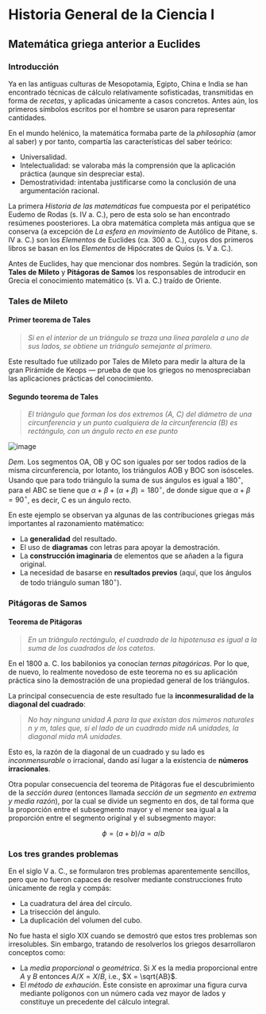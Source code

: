 # Historia General de la Ciencia I
## Matemática griega anterior a Euclides
### Introducción
Ya en las antiguas culturas de Mesopotamia, Egipto, China e India se han encontrado técnicas de cálculo relativamente sofisticadas, transmitidas en forma de *recetas*, y aplicadas únicamente a casos concretos. Antes aún, los primeros símbolos escritos por el hombre se usaron para representar cantidades. 

En el mundo helénico, la matemática formaba parte de la *philosophía* (amor al saber) y por tanto, compartía las características del saber teórico:
* Universalidad.
* Intelectualidad: se valoraba más la comprensión que la aplicación práctica (aunque sin despreciar esta).
* Demostratividad: intentaba justificarse como la conclusión de una argumentación racional.

La primera *Historia de las matemáticas* fue compuesta por el peripatético Eudemo de Rodas (s. IV a. C.), pero de esta solo se han encontrado resúmenes poosteriores. La obra matemática completa más antigua que se conserva (a excepción de *La esfera en movimiento* de Autólico de Pitane, s. IV a. C.) son los *Elementos* de Euclides (ca. 300 a. C.), cuyos dos primeros libros se basan en los *Elementos* de Hipócrates de Quíos (s. V a. C.).

Antes de Euclides, hay que mencionar dos nombres. Según la tradición, son **Tales de Mileto** y **Pitágoras de Samos** los responsables de introducir en Grecia el conocimiento matemático (s. VI a. C.) traído de Oriente.

### Tales de Mileto
#### Primer teorema de Tales
> *Si en el interior de un triángulo se traza una línea paralela a uno de sus lados, se obtiene un triángulo semejante al primero.*

Este resultado fue utilizado por Tales de Mileto para medir la altura de la gran Pirámide de Keops — prueba de que los griegos no menospreciaban las aplicaciones prácticas del conocimiento.

#### Segundo teorema de Tales
> *El triángulo que forman los dos extremos (A, C) del diámetro de una circunferencia y un punto cualquiera de la circunferencia (B) es rectángulo, con un ángulo recto en ese punto*

![image](https://github.com/edugrinan/philosophy/assets/118669606/0eb7dbd1-af69-4aa9-8027-1f126eeb742c)

*Dem.* Los segmentos OA, OB y OC son iguales por ser todos radios de la misma circunferencia, por lotanto, los triángulos AOB y BOC son isósceles. Usando que para todo triángulo la suma de sus ángulos es igual a $180^\circ$, para el ABC se tiene que $\alpha + \beta + \left( \alpha + \beta \right) = 180^\circ$, de donde sigue que $\alpha + \beta = 90^\circ$, es decir, C es un ángulo recto.

En este ejemplo se observan ya algunas de las contribuciones griegas más importantes al razonamiento matématico:
* La **generalidad** del resultado.
* El uso de **diagramas** con letras para apoyar la demostración.
* La **construcción imaginaria** de elementos que se añaden a la figura original.
* La necesidad de basarse en **resultados previos** (aquí, que los ángulos de todo triángulo suman $180^\circ$).

### Pitágoras de Samos
#### Teorema de Pitágoras
> *En un triángulo rectángulo, el cuadrado de la hipotenusa es igual a la suma de los cuadrados de los catetos.*

En el 1800 a. C. los babilonios ya conocían *ternas pitagóricas*. Por lo que, de nuevo, lo realmente novedoso de este teorema no es su aplicación práctica sino la demostración de una propiedad general de los triángulos.

La principal consecuencia de este resultado fue la **inconmesuralidad de la diagonal del cuadrado**:
> *No hay ninguna unidad A para la que existan dos números naturales n y m, tales que, si el lado de un cuadrado mide nA unidades, la diagonal mida mA unidades.*

Esto es, la razón de la diagonal de un cuadrado y su lado es *inconmensurable* o irracional, dando así lugar a la existencia de **números irracionales**.

Otra popular consecuencia del teorema de Pitágoras fue el descubrimiento de la *sección áurea* (entonces llamada *sección de un segmento en extrema y media razón*), por la cual se divide un segmento en dos, de tal forma que la proporción entre el subsegmento mayor y el menor sea igual a la proporción entre el segmento original y el subsegmento mayor:

$$ \phi = (a+b)/a = a/b $$

### Los tres grandes problemas
En el siglo V a. C., se formularon tres problemas aparentemente sencillos, pero que no fueron capaces de resolver mediante construcciones fruto únicamente de regla y compás:
* La cuadratura del área del círculo.
* La trisección del ángulo.
* La duplicación del volumen del cubo.

No fue hasta el siglo XIX cuando se demostró que estos tres problemas son irresolubles. Sin embargo, tratando de resolverlos los griegos desarrollaron conceptos como:
* La *media proporcional* o *geométrica*. Si $X$ es la media proporcional entre $A$ y $B$ entonces $A/X = X/B$, i.e., $X = \sqrt{AB}$.
* El *método de exhaución*. Este consiste en aproximar una figura curva mediante polígonos con un número cada vez mayor de lados y constituye un precedente del 	cálculo integral.
